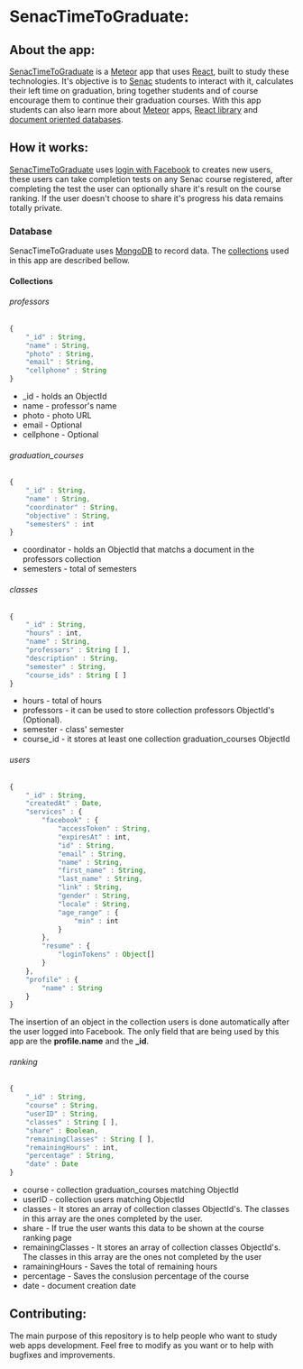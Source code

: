 # SenacTimeToGraduate:

## About the app:
[SenacTimeToGraduate](https://senactimetograduate.herokuapp.com/) is a [Meteor](https://www.meteor.com/) app that uses [React](https://reactjs.org/), built to study these technologies. It's objective is to [Senac](http://www.sp.senac.br/jsp/default.jsp?newsID=0) students to interact with it, calculates their left time on graduation, bring together students and of course encourage them to continue their graduation courses. With this app students can also learn more about [Meteor](https://www.meteor.com/) apps, [React library](https://reactjs.org/) and [document oriented databases](https://www.mongodb.com/document-databases).

## How it works:
[SenacTimeToGraduate](https://senactimetograduate.herokuapp.com/) uses [login with Facebook](https://guide.meteor.com/accounts.html) to creates new users, these users can take completion tests on any Senac course registered, after completing the test the user can optionally share it's result on the course ranking. If the user doesn't choose to share it's progress his data remains totally private.

### Database
SenacTimeToGraduate uses [MongoDB](http://mrdoob.com/projects/code-editor/) to record data. The [collections](https://docs.mongodb.com/v3.2/core/databases-and-collections/) used in this app are described bellow.

#### Collections

###### professors
```javascript
{
	"_id" : String,
	"name" : String,
	"photo" : String,
	"email" : String,
	"cellphone" : String
}
```
* _id - holds an ObjectId
* name - professor's name
* photo - photo URL
* email - Optional
* cellphone - Optional

###### graduation_courses
```javascript
{
	"_id" : String,
	"name" : String,
	"coordinator" : String,
	"objective" : String,
	"semesters" : int
}
```
* coordinator - holds an ObjectId that matchs a document in the professors collection
* semesters - total of semesters

###### classes
```javascript
{
	"_id" : String,
	"hours" : int,
	"name" : String,
	"professors" : String [ ],
	"description" : String,
	"semester" : String,
	"course_ids" : String [ ]
}
```
* hours - total of hours
* professors - it can be used to store collection professors ObjectId's (Optional).
* semester - class' semester
* course_id - it stores at least one collection graduation_courses ObjectId

###### users
```javascript
{
	"_id" : String,
	"createdAt" : Date,
	"services" : {
		"facebook" : {
			"accessToken" : String,
			"expiresAt" : int,
			"id" : String,
			"email" : String,
			"name" : String,
			"first_name" : String,
			"last_name" : String,
			"link" : String,
			"gender" : String,
			"locale" : String,
			"age_range" : {
				"min" : int
			}
		},
		"resume" : {
			"loginTokens" : Object[]
		}
	},
	"profile" : {
		"name" : String
	}
}

```
The insertion of an object in the collection users is done automatically after the user logged into Facebook. The only field that are being used by this app are the **profile.name** and the **_id**.

###### ranking
```javascript
{
	"_id" : String,
	"course" : String,
	"userID" : String,
	"classes" : String [ ],
	"share" : Boolean,
	"remainingClasses" : String [ ],
	"remainingHours" : int,
	"percentage" : String,
	"date" : Date
}
```
* course - collection graduation_courses matching ObjectId
* userID - collection users matching ObjectId
* classes - It stores an array of collection classes ObjectId's. The classes in this array are the ones completed by the user.
* share - If true the user wants this data to be shown at the course ranking page
* remainingClasses - It stores an array of collection classes ObjectId's. The classes in this array are the ones not completed by the user
* ramainingHours - Saves the total of remaining hours
* percentage - Saves the conslusion percentage of the course
* date - document creation date

## Contributing:
The main purpose of this repository is to help people who want to study web apps development. Feel free to modify as you want or to help with bugfixes and improvements.